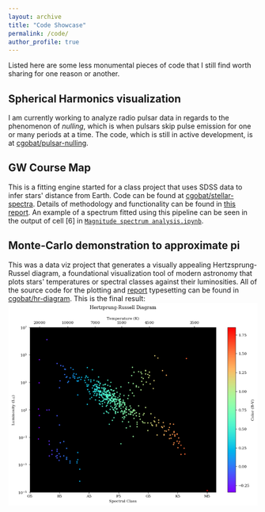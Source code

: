 ```yaml
---
layout: archive
title: "Code Showcase"
permalink: /code/
author_profile: true
---
```


Listed here are some less monumental pieces of code that I still find worth sharing for one reason or another.

Spherical Harmonics visualization
------
I am currently working to analyze radio pulsar data in regards to the phenomenon of _nulling_, which is when pulsars skip pulse emission for one or many periods at a time. The code, which is still in active development, is at [cgobat/pulsar-nulling](https://github.com/cgobat/pulsar-nulling).

GW Course Map
------
This is a fitting engine started for a class project that uses SDSS data to infer stars' distance from Earth. Code can be found at [cgobat/stellar-spectra](https://github.com/cgobat/stellar-spectra). Details of methodology and functionality can be found in [this report](https://github.com/cgobat/stellar-spectra/blob/master/Spectral_Analysis_Report.pdf). An example of a spectrum fitted using this pipeline can be seen in the output of cell [6] in [`Magnitude spectrum analysis.ipynb`](https://github.com/cgobat/stellar-spectra/blob/master/Magnitude%20spectrum%20analysis.ipynb).

Monte-Carlo demonstration to approximate pi
------
This was a data viz project that generates a visually appealing Hertzsprung-Russel diagram, a foundational visualization tool of modern astronomy that plots stars' temperatures or spectral classes against their luminosities. All of the source code for the plotting and [report](https://github.com/cgobat/hr-diagram/blob/master/LaTeX%20report/H_R_report.pdf) typesetting can be found in [cgobat/hr-diagram](https://github.com/cgobat/hr-diagram). This is the final result: ![H-R.png](https://raw.githubusercontent.com/cgobat/hr-diagram/master/LaTeX%20report/figures/diagram.png)
